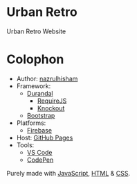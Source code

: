# Urban Retro
Urban Retro Website

# Colophon 
- Author: [nazrulhisham](http://nazrulhisham.net/)
- Framework:
  - [Durandal](http://durandaljs.com/)
    - [RequireJS](http://requirejs.org/)
    - [Knockout](http://knockoutjs.com/)
  - [Bootstrap](http://getbootstrap.com/)
- Platforms:
    - [Firebase](http://firebase.google.com/)
- Host: [GitHub Pages](http://pages.github.com/)
- Tools: 
    - [VS Code](https://code.visualstudio.com/)
    - [CodePen](https://codepen.io/)

Purely made with [JavaScript](https://developer.mozilla.org/en-US/docs/Web/JavaScript), [HTML](https://developer.mozilla.org/en-US/docs/Web/HTML) & [CSS](https://developer.mozilla.org/en-US/docs/Web/CSS).